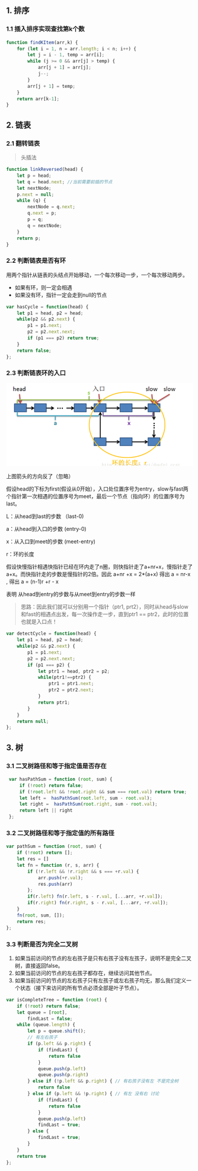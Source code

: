 ## 1. 排序

### 1.1 插入排序实现查找第k个数

```js
function findKItem(arr,k) {
    for (let i = 1, n = arr.length; i < n; i++) {
        let j = i - 1, temp = arr[i];  
        while (j >= 0 && arr[j] > temp) {
            arr[j + 1] = arr[j];
            j--;
        }
        arr[j + 1] = temp;
    }
    return arr[k-1];
}
```

## 2. 链表

### 2.1 翻转链表

> 头插法

```js
function linkReversed(head) {
    let p = head;
    let q = head.next; //当前需要前插的节点
    let nextNode;
    p.next = null;
    while (q) {
        nextNode = q.next;
        q.next = p;
        p = q;
        q = nextNode;
    }
    return p;
}
```

### 2.2 判断链表是否有环

用两个指针从链表的头结点开始移动，一个每次移动一步，一个每次移动两步。

- 如果有环，则一定会相遇
- 如果没有环，指针一定会走到null的节点

```js
var hasCycle = function(head) {
    let p1 = head, p2 = head;
    while(p2 && p2.next) {
        p1 = p1.next;
        p2 = p2.next.next;
        if (p1 === p2) return true;
    }
    return false;
};
```

### 2.3 判断链表环的入口

![link1.png](./images/link1.png)

上图箭头的方向反了（忽略）

假设head的下标为first(假设从0开始），入口处位置序号为entry，slow与fast两个指针第一次相遇的位置序号为meet，最后一个节点（指向环）的位置序号为last。

L：从head到last的步数 （last-0)

a：从head到入口的步数 (entry-0)

x：从入口到meet的步数 (meet-entry)

r：环的长度  

假设快慢指针相遇快指针已经在环内走了n圈，则快指针走了a+nr+x，慢指针走了a+x。而快指针走的步数是慢指针的2倍。因此 a+nr +x = 2*(a+x) 得出 a = nr-x , 得出 a = (n-1)r +r - x

表明 从head到entry的步数与从meet到entry的步数一样

> 思路：因此我们就可以分别用一个指针（ptr1, prt2），同时从head与slow和fast的相遇点出发，每一次操作走一步，直到ptr1 == ptr2，此时的位置也就是入口点！

```js
var detectCycle = function(head) {
    let p1 = head, p2 = head;
    while(p2 && p2.next) {
        p1 = p1.next;
        p2 = p2.next.next;
        if (p1 === p2) {
            let ptr1 = head, ptr2 = p2;
            while(ptr1!==ptr2) {
                ptr1 = ptr1.next;
                ptr2 = ptr2.next;
            }
            return ptr1;
        }
    }
    return null;
};
```



## 3. 树

### 3.1 二叉树路径和等于指定值是否存在

```js
 var hasPathSum = function (root, sum) {
     if (!root) return false;
     if (!root.left && !root.right && sum === root.val) return true;
     let left =  hasPathSum(root.left, sum - root.val);
     let right =  hasPathSum(root.right, sum - root.val);
     return left || right
 };
```

### 3.2 二叉树路径和等于指定值的所有路径

```js
var pathSum = function (root, sum) {
    if (!root) return [];
    let res = []
    let fn = function (r, s, arr) {
        if (!r.left && !r.right && s === +r.val) {
            arr.push(+r.val);
            res.push(arr)
        };
        if(r.left) fn(r.left, s - r.val, [...arr, +r.val]);
        if(r.right) fn(r.right, s - r.val, [...arr, +r.val]);
    }
    fn(root, sum, []);
    return res;
};
```



### 3.3 判断是否为完全二叉树

1. 如果当前访问的节点的左右孩子是只有右孩子没有左孩子，说明不是完全二叉树，直接返回false。
2. 如果当前访问的节点的左右孩子都存在，继续访问其他节点。
3. 如果当前访问的节点的左右孩子只有左孩子或左右孩子均无，那么我们定义一个状态（接下来访问的所有节点必须全部是叶子节点）。

```js
var isCompleteTree = function (root) {
    if (!root) return false;
    let queue = [root],
        findLast = false;
    while (queue.length) {
        let p = queue.shift();
        // 有左右孩子
        if (p.left && p.right) {
            if (findLast) {
                return false
            }
            queue.push(p.left)
            queue.push(p.right)
        } else if (!p.left && p.right) { // 有右孩子没有左 不是完全树
            return false
        } else if (p.left && !p.right) { // 有左 没有右 讨论
            if (findLast) {
                return false
            }
            queue.push(p.left)
            findLast = true;
        } else {
            findLast = true;
        }
    }
    return true
};
```

